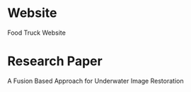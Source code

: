 # Website
Food Truck Website
# Research Paper
A Fusion Based Approach for Underwater Image Restoration
